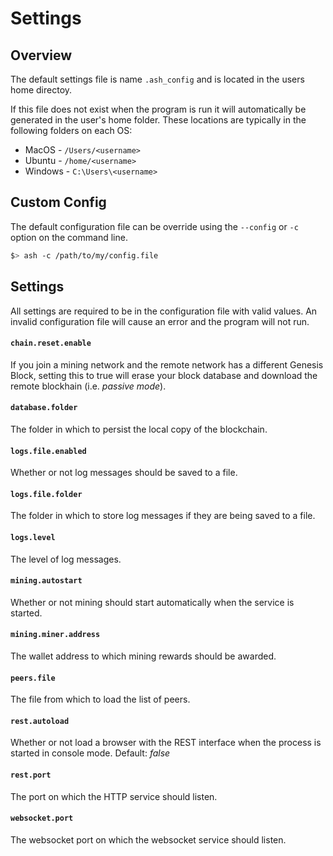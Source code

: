 # Settings

## Overview

The default settings file is name `.ash_config` and is located in the users home directoy.

If this file does not exist when the program is run it will automatically be generated in the user's home folder. These locations are typically in the following folders on each OS:

* MacOS - `/Users/<username>`
* Ubuntu - `/home/<username>`
* Windows - `C:\Users\<username>`

## Custom Config

The default configuration file can be override using the `--config` or `-c` option on the command line.

```bash
$> ash -c /path/to/my/config.file
```

## Settings

All settings are required to be in the configuration file with valid values. An invalid configuration file will cause an error and the program will not run. 

#### `chain.reset.enable`
If you join a mining network and the remote network has a different Genesis Block, setting this to true will erase your block database and download the remote blockhain (i.e. *passive mode*). 

#### `database.folder`
The folder in which to persist the local copy of the blockchain.

#### `logs.file.enabled`

Whether or not log messages should be saved to a file.

#### `logs.file.folder`

The folder in which to store log messages if they are being saved to a file.

#### `logs.level`

The level of log messages.

#### `mining.autostart`

Whether or not mining should start automatically when the service is started.

#### `mining.miner.address`

The wallet address to which mining rewards should be awarded.

#### `peers.file`

The file from which to load the list of peers.

#### `rest.autoload`

Whether or not load a browser with the REST interface when the process is started in console mode. Default: *false*

#### `rest.port`

The port on which the HTTP service should listen.

#### `websocket.port`

The websocket port on which the websocket service should listen.
